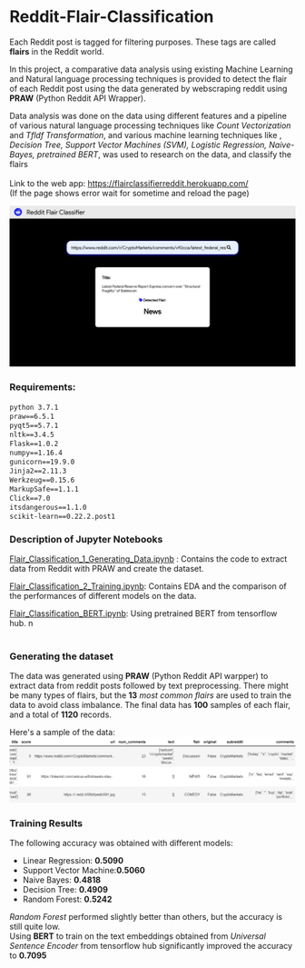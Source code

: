 # Reddit-Flair-Classification
Each Reddit post is tagged for filtering purposes. These tags are called **flairs** in the Reddit world. 

In this project, a comparative data analysis using existing Machine Learning and Natural language processing techniques is provided to detect the flair of each Reddit post using the data generated by webscraping reddit using **PRAW** (Python Reddit API Wrapper). 

Data analysis was done on the data using different features and a pipeline of various natural language processing techniques like *Count Vectorization* and *Tfldf Transformation*, and various machine learning techniques like , *Decision Tree, Support Vector Machines (SVM), Logistic Regression, Naive-Bayes, pretrained BERT*, was used to research on the data, and classify the flairs
<br>
<br>
Link to the web app: https://flairclassifierreddit.herokuapp.com/<br>
(If the page shows error wait for sometime and reload the page)

<img src="Images/flairClassifier.png" width="800">


### Requirements:
```
python 3.7.1
praw==6.5.1
pyqt5==5.7.1
nltk==3.4.5
Flask==1.0.2
numpy==1.16.4
gunicorn==19.9.0
Jinja2==2.11.3
Werkzeug==0.15.6
MarkupSafe==1.1.1
Click==7.0
itsdangerous==1.1.0
scikit-learn==0.22.2.post1
```

### Description of Jupyter Notebooks
[Flair_Classification_1_Generating_Data.ipynb](https://github.com/11-aryan/Reddit-Flair-Classification/blob/main/Flair_Classification_1_Generating_Data.ipynb) : Contains the code to extract data from Reddit with PRAW and create the dataset.

[Flair_Classification_2_Training.ipynb](https://github.com/11-aryan/Reddit-Flair-Classification/blob/main/Flair_Classification_2_Training.ipynb): Contains EDA and the comparison of the performances of different models on the data.

[Flair_Classification_BERT.ipynb](https://github.com/11-aryan/Reddit-Flair-Classification/blob/main/Flair_Classification_BERT.ipynb): Using pretrained BERT from tensorflow hub.
n
<br>
<br>
### Generating the dataset
The data was generated using **PRAW** (Python Reddit API warpper) to extract data from reddit posts followed by text preprocessing.
There might be many types of flairs, but the **13** *most common flairs* are used to train the data to avoid class imbalance. The final data has **100** samples of each flair, and a total of **1120** records.

Here's a sample of the data:
<img src="Images/rfsampleData.png">


### Training Results
The following accuracy was obtained with different models:
* Linear Regression: **0.5090**
* Support Vector Machine:**0.5060**
* Naive Bayes: **0.4818**
* Decision Tree: **0.4909**
* Random Forest: **0.5242**

*Random Forest* performed slightly better than others, but the accuracy is still quite low. 
<br>
Using **BERT** to train on the text embeddings obtained from *Universal Sentence Encoder* from tensorflow hub significantly improved the accuracy to **0.7095**
